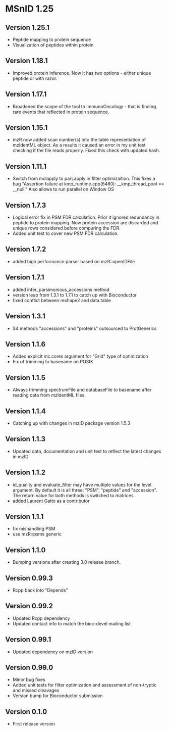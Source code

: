 # MSnID 1.25


## Version 1.25.1

- Peptide mapping to protein sequence
- Visualization of peptides within protein

## Version 1.18.1

- Improved protein inference. Now it has two options - either unique peptide or
   with razor.

## Version 1.17.1

- Broadened the scope of the tool to ImmunoOncology - that is finding rare
  events that reflected in protein sequence.
   
## Version 1.15.1

- mzR now added scan number(s) into the table representation of
  mzIdentML object. As a results it caused an error in my unit test
   checking if the file reads properly. Fixed this check with updated hash.

## Version 1.11.1

- Switch from mclapply to parLapply in filter optimizaition.
  This fixes a bug 
  "Assertion failure at kmp_runtime.cpp(6480): __kmp_thread_pool == __null."
  Also allows to run parallel on Window OS

## Version 1.7.3

- Logical error fix in PSM FDR calculation. Prior it ignored redundancy
  in peptide to protein mapping. Now protein accession are discarded
  and unique rows considered before compuring the FDR.
- Added unit test to cover new PSM FDR calculation.

## Version 1.7.2

- added high performance parser based on mzR::openIDFile

## Version 1.7.1

- added infer_parsimonious_accessions method
- version leap from 1.3.1 to 1.7.1 to catch up with Bioconductor
- fixed conflict between reshape2 and data.table

## Version 1.3.1

- S4 methods "accessions" and "proteins" outsourced to ProtGenerics

## Version 1.1.6

- Added explicit mc.cores argument for "Grid" type of optimization
- Fix of trimming to basename on POSIX

## Version 1.1.5

- Always trimming spectrumFile and databaseFile to basename
  after reading data from mzIdentML files.

## Version 1.1.4

- Catching up with changes in mzID package version 1.5.3

## Version 1.1.3

- Updated data, documentation and unit test to reflect the
  latest changes in mzID

## Version 1.1.2

- id_quality and evaluate_filter may have multiple values for
  the level argument. By default it is all three:
  "PSM", "peptide" and "accession". The return value for
  both methods is switched to matrices.
- added Laurent Gatto as a contributor

## Version 1.1.1

- fix mishandling PSM
- use mzR::psms generic

## Version 1.1.0

- Bumping versions after creating 3.0 release branch.

## Version 0.99.3

- Rcpp back into "Depends"

## Version 0.99.2

- Updated Rcpp dependency
- Updated contact info to match the bioc-devel mailing list

## Version 0.99.1

- Updated dependency on mzID version

## Version 0.99.0

- Minor bug fixes
- Added unit tests for filter optimization and assessment of
  non-tryptic and missed cleavages
- Version bump for Bioconductor submission

## Version 0.1.0

- First release version
